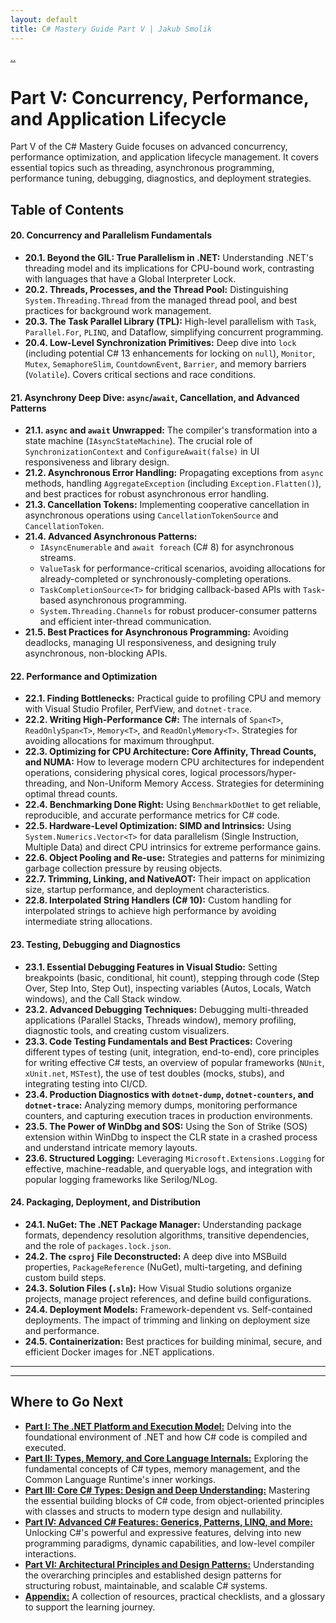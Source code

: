 ```yaml
---
layout: default
title: C# Mastery Guide Part V | Jakub Smolik
---
```


[..](./index.md)

# Part V: Concurrency, Performance, and Application Lifecycle

Part V of the C# Mastery Guide focuses on advanced concurrency, performance optimization, and application lifecycle management. It covers essential topics such as threading, asynchronous programming, performance tuning, debugging, diagnostics, and deployment strategies.

## Table of Contents

#### 20. Concurrency and Parallelism Fundamentals

- **20.1. Beyond the GIL: True Parallelism in .NET:** Understanding .NET's threading model and its implications for CPU-bound work, contrasting with languages that have a Global Interpreter Lock.
- **20.2. Threads, Processes, and the Thread Pool:** Distinguishing `System.Threading.Thread` from the managed thread pool, and best practices for background work management.
- **20.3. The Task Parallel Library (TPL):** High-level parallelism with `Task`, `Parallel.For`, `PLINQ`, and Dataflow, simplifying concurrent programming.
- **20.4. Low-Level Synchronization Primitives:** Deep dive into `lock` (including potential C# 13 enhancements for locking on `null`), `Monitor`, `Mutex`, `SemaphoreSlim`, `CountdownEvent`, `Barrier`, and memory barriers (`Volatile`). Covers critical sections and race conditions.

#### 21. Asynchrony Deep Dive: `async`/`await`, Cancellation, and Advanced Patterns

- **21.1. `async` and `await` Unwrapped:** The compiler's transformation into a state machine (`IAsyncStateMachine`). The crucial role of `SynchronizationContext` and `ConfigureAwait(false)` in UI responsiveness and library design.
- **21.2. Asynchronous Error Handling:** Propagating exceptions from `async` methods, handling `AggregateException` (including `Exception.Flatten()`), and best practices for robust asynchronous error handling.
- **21.3. Cancellation Tokens:** Implementing cooperative cancellation in asynchronous operations using `CancellationTokenSource` and `CancellationToken`.
- **21.4. Advanced Asynchronous Patterns:**
  - `IAsyncEnumerable` and `await foreach` (C# 8) for asynchronous streams.
  - `ValueTask` for performance-critical scenarios, avoiding allocations for already-completed or synchronously-completing operations.
  - `TaskCompletionSource<T>` for bridging callback-based APIs with `Task`-based asynchronous programming.
  - `System.Threading.Channels` for robust producer-consumer patterns and efficient inter-thread communication.
- **21.5. Best Practices for Asynchronous Programming:** Avoiding deadlocks, managing UI responsiveness, and designing truly asynchronous, non-blocking APIs.

#### 22. Performance and Optimization

- **22.1. Finding Bottlenecks:** Practical guide to profiling CPU and memory with Visual Studio Profiler, PerfView, and `dotnet-trace`.
- **22.2. Writing High-Performance C#:** The internals of `Span<T>`, `ReadOnlySpan<T>`, `Memory<T>`, and `ReadOnlyMemory<T>`. Strategies for avoiding allocations for maximum throughput.
- **22.3. Optimizing for CPU Architecture: Core Affinity, Thread Counts, and NUMA:** How to leverage modern CPU architectures for independent operations, considering physical cores, logical processors/hyper-threading, and Non-Uniform Memory Access. Strategies for determining optimal thread counts.
- **22.4. Benchmarking Done Right:** Using `BenchmarkDotNet` to get reliable, reproducible, and accurate performance metrics for C# code.
- **22.5. Hardware-Level Optimization: SIMD and Intrinsics:** Using `System.Numerics.Vector<T>` for data parallelism (Single Instruction, Multiple Data) and direct CPU intrinsics for extreme performance gains.
- **22.6. Object Pooling and Re-use:** Strategies and patterns for minimizing garbage collection pressure by reusing objects.
- **22.7. Trimming, Linking, and NativeAOT:** Their impact on application size, startup performance, and deployment characteristics.
- **22.8. Interpolated String Handlers (C# 10):** Custom handling for interpolated strings to achieve high performance by avoiding intermediate string allocations.

#### 23. Testing, Debugging and Diagnostics

- **23.1. Essential Debugging Features in Visual Studio:** Setting breakpoints (basic, conditional, hit count), stepping through code (Step Over, Step Into, Step Out), inspecting variables (Autos, Locals, Watch windows), and the Call Stack window.
- **23.2. Advanced Debugging Techniques:** Debugging multi-threaded applications (Parallel Stacks, Threads window), memory profiling, diagnostic tools, and creating custom visualizers.
- **23.3. Code Testing Fundamentals and Best Practices:** Covering different types of testing (unit, integration, end-to-end), core principles for writing effective C# tests, an overview of popular frameworks (`NUnit`, `xUnit.net`, `MSTest`), the use of test doubles (mocks, stubs), and integrating testing into CI/CD.
- **23.4. Production Diagnostics with `dotnet-dump`, `dotnet-counters`, and `dotnet-trace`:** Analyzing memory dumps, monitoring performance counters, and capturing execution traces in production environments.
- **23.5. The Power of WinDbg and SOS:** Using the Son of Strike (SOS) extension within WinDbg to inspect the CLR state in a crashed process and understand intricate memory layouts.
- **23.6. Structured Logging:** Leveraging `Microsoft.Extensions.Logging` for effective, machine-readable, and queryable logs, and integration with popular logging frameworks like Serilog/NLog.

#### 24. Packaging, Deployment, and Distribution

- **24.1. NuGet: The .NET Package Manager:** Understanding package formats, dependency resolution algorithms, transitive dependencies, and the role of `packages.lock.json`.
- **24.2. The `csproj` File Deconstructed:** A deep dive into MSBuild properties, `PackageReference` (NuGet), multi-targeting, and defining custom build steps.
- **24.3. Solution Files (`.sln`):** How Visual Studio solutions organize projects, manage project references, and define build configurations.
- **24.4. Deployment Models:** Framework-dependent vs. Self-contained deployments. The impact of trimming and linking on deployment size and performance.
- **24.5. Containerization:** Best practices for building minimal, secure, and efficient Docker images for .NET applications.

---

---

## Where to Go Next

- [**Part I: The .NET Platform and Execution Model:**](./part1.md) Delving into the foundational environment of .NET and how C# code is compiled and executed.
- [**Part II: Types, Memory, and Core Language Internals:**](./part2.md) Exploring the fundamental concepts of C# types, memory management, and the Common Language Runtime's inner workings.
- [**Part III: Core C# Types: Design and Deep Understanding:**](./part3.md) Mastering the essential building blocks of C# code, from object-oriented principles with classes and structs to modern type design and nullability.
- [**Part IV: Advanced C# Features: Generics, Patterns, LINQ, and More:**](./part4.md) Unlocking C#'s powerful and expressive features, delving into new programming paradigms, dynamic capabilities, and low-level compiler interactions.
- [**Part VI: Architectural Principles and Design Patterns:**](./par6.md) Understanding the overarching principles and established design patterns for structuring robust, maintainable, and scalable C# systems.
- [**Appendix:**](./appendix.md) A collection of resources, practical checklists, and a glossary to support the learning journey.
